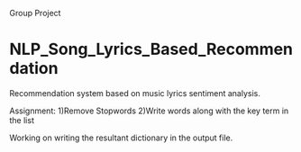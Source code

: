 Group Project
# NLP_Song_Lyrics_Based_Recommendation
Recommendation system based on music lyrics sentiment analysis.

Assignment:
1)Remove Stopwords
2)Write words along with the key term in the list

Working on writing the resultant dictionary in the output file.
